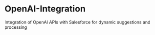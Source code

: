 # OpenAI-Integration
Integration of OpenAI APIs with Salesforce for dynamic suggestions and processing
